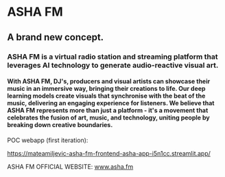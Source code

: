 # ASHA FM

## A brand new concept.

### ASHA FM is a virtual radio station and streaming platform that leverages AI technology to generate audio-reactive visual art.
#### With ASHA FM, DJ's, producers and visual artists can showcase their music in an immersive way, bringing their creations to life. Our deep learning models create visuals that synchronise with the beat of the music, delivering an engaging experience for listeners. We believe that ASHA FM represents more than just a platform - it's a movement that celebrates the fusion of art, music, and technology, uniting people by breaking down creative boundaries. 

POC webapp (first iteration):

https://mateamiljevic-asha-fm-frontend-asha-app-i5n1cc.streamlit.app/

ASHA FM OFFICIAL WEBSITE: www.asha.fm
